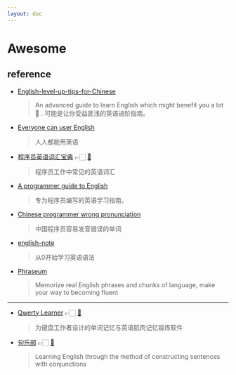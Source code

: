 ```yaml
---
layout: doc
---
```


# Awesome

## reference

- [English-level-up-tips-for-Chinese](https://github.com/byoungd/English-level-up-tips-for-Chinese)
    > An advanced guide to learn English which might benefit you a lot 🎉 . 可能是让你受益匪浅的英语进阶指南。
- [Everyone can user English](https://github.com/xiaolai/everyone-can-use-english)
    > 人人都能用英语
- [程序员英语词汇宝典](https://learn-english.dev/) 👉🏻 [🐙](https://github.com/Wei-Xia/most-frequent-technology-english-words) 
    > 程序员工作中常见的英语词汇
- [A programmer guide to English](https://github.com/yujiangshui/A-Programmers-Guide-to-English)
    > 专为程序员编写的英语学习指南。
- [Chinese programmer wrong pronunciation](https://github.com/shimohq/chinese-programmer-wrong-pronunciation)
    > 中国程序员容易发音错误的单词
- [english-note](https://github.com/hzpt-inet-club/english-note)
    > 从0开始学习英语语法
- [Phraseum](https://www.phraseum.com/)
    > Memorize real English phrases and chunks of language, make your way to becoming fluent
    
------

- [Qwerty Learner](https://qwerty.kaiyi.cool/) 👉🏻 [🐙](https://github.com/Kaiyiwing/qwerty-learner)
    > 为键盘工作者设计的单词记忆与英语肌肉记忆锻炼软件
- [句乐部](https://docs.julebu.co/o) 👉🏻 [🐙](https://github.com/cuixueshe/earthworm)
    > Learning English through the method of constructing sentences with conjunctions